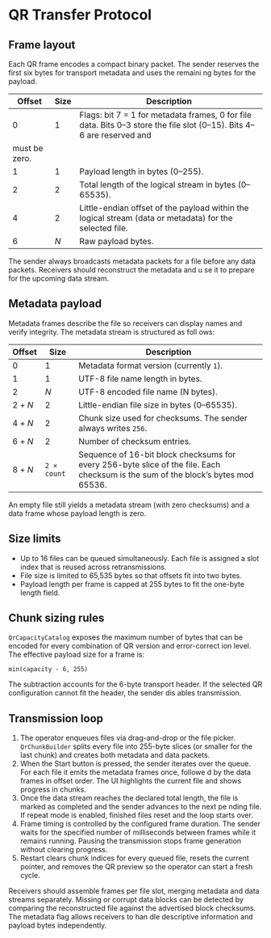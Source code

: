 # QR Transfer Protocol

## Frame layout

Each QR frame encodes a compact binary packet. The sender reserves the first six bytes for transport metadata and uses the remaini
ng bytes for the payload.

| Offset | Size | Description |
| --- | --- | --- |
| 0 | 1 | Flags: bit 7 = 1 for metadata frames, 0 for file data. Bits 0–3 store the file slot (0–15). Bits 4–6 are reserved and
 must be zero. |
| 1 | 1 | Payload length in bytes (0–255). |
| 2 | 2 | Total length of the logical stream in bytes (0–65535). |
| 4 | 2 | Little-endian offset of the payload within the logical stream (data or metadata) for the selected file. |
| 6 | _N_ | Raw payload bytes. |

The sender always broadcasts metadata packets for a file before any data packets. Receivers should reconstruct the metadata and u
se it to prepare for the upcoming data stream.

## Metadata payload
Metadata frames describe the file so receivers can display names and verify integrity. The metadata stream is structured as foll
ows:

| Offset | Size | Description |
| --- | --- | --- |
| 0 | 1 | Metadata format version (currently `1`). |
| 1 | 1 | UTF-8 file name length in bytes. |
| 2 | _N_ | UTF-8 encoded file name (N bytes). |
| 2 + _N_ | 2 | Little-endian file size in bytes (0–65535). |
| 4 + _N_ | 2 | Chunk size used for checksums. The sender always writes `256`. |
| 6 + _N_ | 2 | Number of checksum entries. |
| 8 + _N_ | `2 × count` | Sequence of 16-bit block checksums for every 256-byte slice of the file. Each checksum is the sum of the block’s bytes mod 65536. |

An empty file still yields a metadata stream (with zero checksums) and a data frame whose payload length is zero.

## Size limits
* Up to 16 files can be queued simultaneously. Each file is assigned a slot index that is reused across retransmissions.
* File size is limited to 65,535 bytes so that offsets fit into two bytes.
* Payload length per frame is capped at 255 bytes to fit the one-byte length field.

## Chunk sizing rules
`QrCapacityCatalog` exposes the maximum number of bytes that can be encoded for every combination of QR version and error-correct
ion level. The effective payload size for a frame is:

```
min(capacity - 6, 255)
```

The subtraction accounts for the 6-byte transport header. If the selected QR configuration cannot fit the header, the sender dis
ables transmission.

## Transmission loop
1. The operator enqueues files via drag-and-drop or the file picker. `QrChunkBuilder` splits every file into 255-byte slices (or 
smaller for the last chunk) and creates both metadata and data packets.
2. When the Start button is pressed, the sender iterates over the queue. For each file it emits the metadata frames once, followe
d by the data frames in offset order. The UI highlights the current file and shows progress in chunks.
3. Once the data stream reaches the declared total length, the file is marked as completed and the sender advances to the next pe
nding file. If repeat mode is enabled, finished files reset and the loop starts over.
4. Frame timing is controlled by the configured frame duration. The sender waits for the specified number of milliseconds between
 frames while it remains running. Pausing the transmission stops frame generation without clearing progress.
5. Restart clears chunk indices for every queued file, resets the current pointer, and removes the QR preview so the operator can
 start a fresh cycle.

Receivers should assemble frames per file slot, merging metadata and data streams separately. Missing or corrupt data blocks can 
be detected by comparing the reconstructed file against the advertised block checksums. The metadata flag allows receivers to han
dle descriptive information and payload bytes independently.
